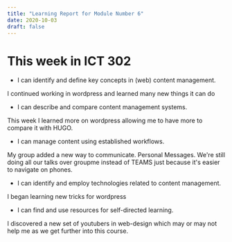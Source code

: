 ```yaml
---
title: "Learning Report for Module Number 6"
date: 2020-10-03
draft: false
---
```


# This week in ICT 302

- I can identify and define key concepts in (web) content management.

I continued working in wordpress and learned many new things it can do
 - I can describe and compare content management systems.

This week I learned more on wordpress allowing me to have more to compare it with HUGO.
- I can manage content using established workflows.

My group added a new way to communicate. Personal Messages. We're still doing all our talks over groupme instead of TEAMS just because it's easier to navigate on phones.
 - I can identify and employ technologies related to content management.
 
 I began learning new tricks for wordpress
 - I can find and use resources for self-directed learning.

I discovered a new set of youtubers in web-design which may or may not help me as we get further into this course.
